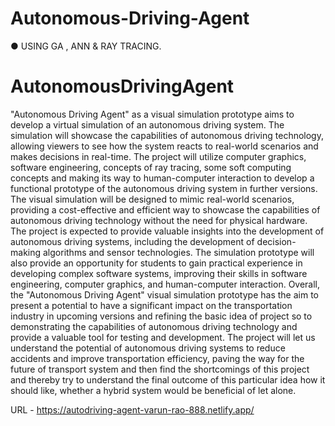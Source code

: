 # Autonomous-Driving-Agent

● USING GA , ANN & RAY TRACING. 

# AutonomousDrivingAgent

"Autonomous Driving Agent" as a visual simulation prototype aims to develop a virtual simulation of an autonomous driving system. The simulation will showcase the capabilities of autonomous driving technology, allowing viewers to see how the system reacts to real-world scenarios and makes decisions in real-time.
The project will utilize computer graphics, software engineering, concepts of ray tracing, some soft computing concepts and making its way to human-computer interaction to develop a functional prototype of the autonomous driving system in further versions. The visual simulation will be designed to mimic real-world scenarios, providing a cost-effective and efficient way to showcase the capabilities of autonomous driving technology without the need for physical hardware.
The project is expected to provide valuable insights into the development of autonomous driving systems, including the development of decision-making algorithms and sensor technologies. The simulation prototype will also provide an opportunity for students to gain practical experience in developing complex software systems, improving their skills in software engineering, computer graphics, and human-computer interaction.
Overall, the "Autonomous Driving Agent" visual simulation prototype has the aim to present a potential to have a significant impact on the transportation industry in upcoming versions and refining the basic idea of project so to demonstrating the capabilities of autonomous driving technology and provide a valuable tool for testing and development. The project will let us understand the potential of autonomous driving systems to reduce accidents and improve transportation efficiency, paving the way for the future of transport system and then find the shortcomings of this project and thereby try to understand the final outcome of this particular idea how it should like, whether a hybrid system would be beneficial of let alone.

URL - https://autodriving-agent-varun-rao-888.netlify.app/
